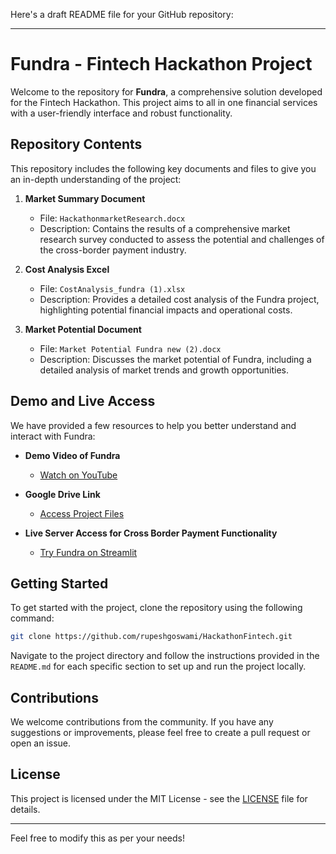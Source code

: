 Here's a draft README file for your GitHub repository:

---

# Fundra - Fintech Hackathon Project

Welcome to the repository for **Fundra**, a comprehensive solution developed for the Fintech Hackathon. This project aims to all in one financial services with a user-friendly interface and robust functionality.

## Repository Contents

This repository includes the following key documents and files to give you an in-depth understanding of the project:

1. **Market Summary Document**
   - File: `HackathonmarketResearch.docx`
   - Description: Contains the results of a comprehensive market research survey conducted to assess the potential and challenges of the cross-border payment industry.

2. **Cost Analysis Excel**
   - File: `CostAnalysis_fundra (1).xlsx`
   - Description: Provides a detailed cost analysis of the Fundra project, highlighting potential financial impacts and operational costs.

3. **Market Potential Document**
   - File: `Market Potential Fundra new (2).docx`
   - Description: Discusses the market potential of Fundra, including a detailed analysis of market trends and growth opportunities.

## Demo and Live Access

We have provided a few resources to help you better understand and interact with Fundra:

- **Demo Video of Fundra**
  - [Watch on YouTube](https://www.youtube.com/watch?v=HCqiCPlLGhc)

- **Google Drive Link**
  - [Access Project Files](https://drive.google.com/file/d/10cIwAmo53pk-wLJbBecT8l9t6PUG3nzi/view?usp=drive_link)

- **Live Server Access for Cross Border Payment Functionality**
  - [Try Fundra on Streamlit](https://easypey.streamlit.app/)

## Getting Started

To get started with the project, clone the repository using the following command:

```bash
git clone https://github.com/rupeshgoswami/HackathonFintech.git
```

Navigate to the project directory and follow the instructions provided in the `README.md` for each specific section to set up and run the project locally.

## Contributions

We welcome contributions from the community. If you have any suggestions or improvements, please feel free to create a pull request or open an issue.

## License

This project is licensed under the MIT License - see the [LICENSE](LICENSE) file for details.

---

Feel free to modify this as per your needs!
